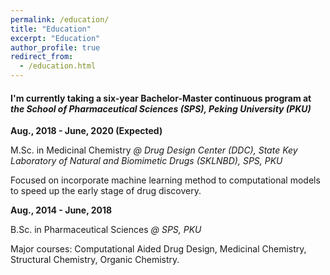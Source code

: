 ```yaml
---
permalink: /education/
title: "Education"
excerpt: "Education"
author_profile: true
redirect_from: 
  - /education.html
---
```


#### I'm currently taking a six-year Bachelor-Master continuous program at *the School of Pharmaceutical Sciences (SPS), Peking University (PKU)*



**Aug., 2018 - June, 2020 (Expected)**

M.Sc. in Medicinal Chemistry *@ Drug Design Center (DDC), State Key Laboratory of Natural and Biomimetic Drugs (SKLNBD), SPS, PKU*

Focused on incorporate machine learning method to computational models to speed up the early stage of drug discovery.  



**Aug., 2014 - June, 2018**

B.Sc. in Pharmaceutical Sciences *@ SPS, PKU*

Major courses: Computational Aided Drug Design, Medicinal Chemistry, Structural Chemistry, Organic Chemistry.